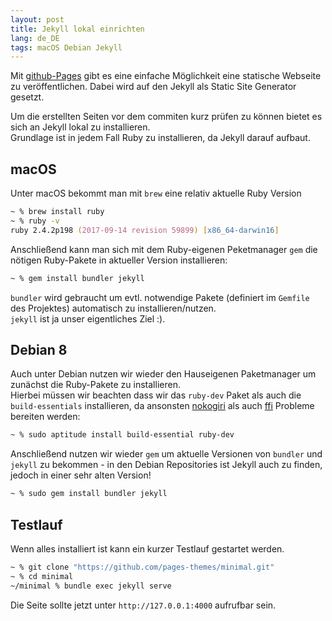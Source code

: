 ```yaml
---
layout: post
title: Jekyll lokal einrichten
lang: de_DE
tags: macOS Debian Jekyll
---
```


Mit [github-Pages](https://pages.github.com/) gibt es eine einfache Möglichkeit
eine statische Webseite zu veröffentlichen. Dabei wird auf den Jekyll als
Static Site Generator gesetzt.

Um die erstellten Seiten vor dem commiten kurz prüfen zu können bietet es sich an
Jekyll lokal zu installieren.  
Grundlage ist in jedem Fall Ruby zu installieren, da Jekyll darauf aufbaut.

## macOS

Unter macOS bekommt man mit `brew` eine relativ aktuelle Ruby Version
``` zsh
~ % brew install ruby
~ % ruby -v
ruby 2.4.2p198 (2017-09-14 revision 59899) [x86_64-darwin16]
```

Anschließend kann man sich mit dem Ruby-eigenen Peketmanager `gem` die nötigen
Ruby-Pakete in aktueller Version installieren:
``` zsh
~ % gem install bundler jekyll
```

`bundler` wird gebraucht um evtl. notwendige Pakete (definiert im `Gemfile`
des Projektes) automatisch zu installieren/nutzen.  
`jekyll` ist ja unser eigentliches Ziel :).



## Debian 8

Auch unter Debian nutzen wir wieder den Hauseigenen Paketmanager um zunächst
die Ruby-Pakete zu installieren.  
Hierbei müssen wir beachten dass wir das `ruby-dev` Paket als auch die
`build-essentials` installieren, da ansonsten [nokogiri](http://www.nokogiri.org/tutorials/installing_nokogiri.html) als auch
[ffi]() Probleme bereiten werden:

``` zsh
~ % sudo aptitude install build-essential ruby-dev
```

Anschließend nutzen wir wieder `gem` um aktuelle Versionen von `bundler` und `jekyll`
zu bekommen - in den Debian Repositories ist Jekyll auch zu finden, jedoch in einer
sehr alten Version!
``` zsh
~ % sudo gem install bundler jekyll
```

## Testlauf

Wenn alles installiert ist kann ein kurzer Testlauf gestartet werden.
``` zsh
~ % git clone "https://github.com/pages-themes/minimal.git"
~ % cd minimal
~/minimal % bundle exec jekyll serve
```

Die Seite sollte jetzt unter `http://127.0.0.1:4000` aufrufbar sein.
